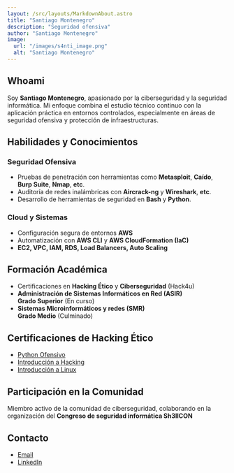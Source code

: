 ```yaml
---
layout: /src/layouts/MarkdownAbout.astro
title: "Santiago Montenegro"
description: "Seguridad ofensiva"
author: "Santiago Montenegro"
image:
  url: "/images/s4nti_image.png"
  alt: "Santiago Montenegro"
---
```


## Whoami

Soy **Santiago Montenegro**, apasionado por la ciberseguridad y la seguridad informática. Mi enfoque combina el estudio técnico continuo con la aplicación práctica en entornos controlados, especialmente en áreas de seguridad ofensiva y protección de infraestructuras.

## Habilidades y Conocimientos

### Seguridad Ofensiva
- Pruebas de penetración con herramientas como **Metasploit**, **Caído**, **Burp Suite**, **Nmap**, **etc**.
- Auditoría de redes inalámbricas con **Aircrack-ng** y **Wireshark**, **etc**.
- Desarrollo de herramientas de seguridad en **Bash** y **Python**.

### Cloud y Sistemas
- Configuración segura de entornos **AWS**
- Automatización con **AWS CLI** y **AWS CloudFormation (IaC)**
- **EC2, VPC, IAM, RDS, Load Balancers, Auto Scaling**

## Formación Académica
- Certificaciones en **Hacking Ético** y **Ciberseguridad** (Hack4u)
- **Administración de Sistemas Informáticos en Red (ASIR)**<br>
**Grado Superior** (En curso)
- **Sistemas Microinformáticos y redes (SMR)**<br>
**Grado Medio** (Culminado)

## Certificaciones de Hacking Ético
- [Python Ofensivo](https://www.credential.net/10f3fe24-45ad-4b24-bfe5-d75c3368ba27?username=santiagooffsec11)
- [Introducción a Hacking](https://www.credential.net/f442c358-a61b-4fc8-87e8-3fbe13ceefb6?username=santiagooffsec11)
- [Introducción a Linux](https://www.credential.net/49ad29e0-3ea4-452f-8475-273e1037d646?username=santiagooffsec11)

## Participación en la Comunidad
Miembro activo de la comunidad de ciberseguridad, colaborando en la organización del **Congreso de seguridad informática Sh3llCON**

## Contacto
- [Email](mailto:s4nti.personal@gmail.com)
- [LinkedIn](https://www.linkedin.com/in/santiago-montenegro-395947342)
